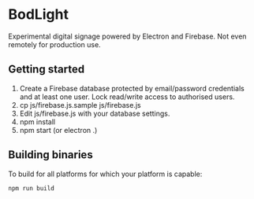# BodLight

Experimental digital signage powered by Electron and Firebase. Not even remotely for production use.

## Getting started

1. Create a Firebase database protected by email/password credentials and at least one user. Lock read/write access to authorised users.
2. cp js/firebase.js.sample js/firebase.js
3. Edit js/firebase.js with your database settings.
4. npm install
5. npm start (or electron .)

## Building binaries

To build for all platforms for which your platform is capable:

    npm run build

